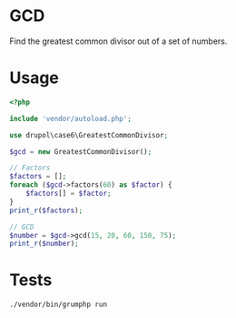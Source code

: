 # GCD

Find the greatest common divisor out of a set of numbers.

# Usage

```php
<?php

include 'vendor/autoload.php';

use drupol\case6\GreatestCommonDivisor;

$gcd = new GreatestCommonDivisor();

// Factors
$factors = [];
foreach ($gcd->factors(60) as $factor) {
    $factors[] = $factor;
}
print_r($factors);

// GCD
$number = $gcd->gcd(15, 20, 60, 150, 75);
print_r($number);


```

# Tests

`./vendor/bin/grumphp run`